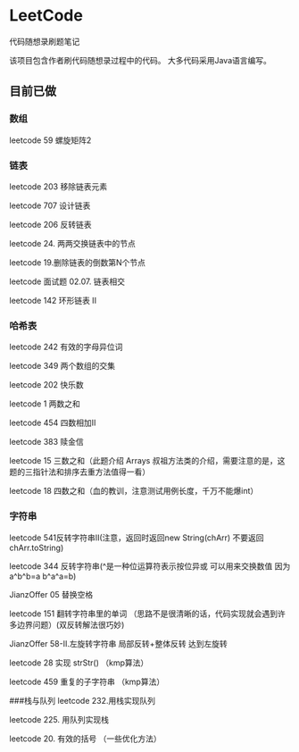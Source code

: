 # LeetCode
 代码随想录刷题笔记
 
 该项目包含作者刷代码随想录过程中的代码。
 大多代码采用Java语言编写。
 
## 目前已做
### 数组
 leetcode 59 螺旋矩阵2

### 链表
 leetcode 203 移除链表元素
 
 leetcode 707 设计链表

 leetcode 206 反转链表

 leetcode 24. 两两交换链表中的节点

 leetcode 19.删除链表的倒数第N个节点

 leetcode 面试题 02.07. 链表相交

 leetcode 142 环形链表 II

### 哈希表
leetcode 242 有效的字母异位词

leetcode 349 两个数组的交集

leetcode 202 快乐数

leetcode 1 两数之和

leetcode 454 四数相加II

leetcode 383 赎金信 

leetcode 15 三数之和（此题介绍 Arrays 叔祖方法类的介绍，需要注意的是，这题的三指针法和排序去重方法值得一看）

leetcode 18 四数之和（血的教训，注意测试用例长度，千万不能爆int）

### 字符串
leetcode 541反转字符串II(注意，返回时返回new String(chArr) 不要返回 chArr.toString)

leetcode 344 反转字符串(^是一种位运算符表示按位异或 可以用来交换数值 因为a^b^b=a b^a^a=b)

JianzOffer 05 替换空格

leetcode 151 翻转字符串里的单词 （思路不是很清晰的话，代码实现就会遇到许多边界问题）(双反转解法很巧妙)

JianzOffer 58-II.左旋转字符串 局部反转+整体反转 达到左旋转

leetcode 28 实现 strStr() （kmp算法）

leetcode 459 重复的子字符串 （kmp算法）

###栈与队列
leetcode 232.用栈实现队列

leetcode 225. 用队列实现栈

leetcode 20. 有效的括号 （一些优化方法）

